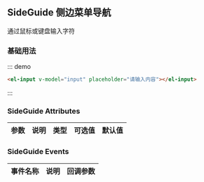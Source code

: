<script>
  export default {
    data() {
      return {
        input: ''
      };
    }
  }
</script>

## SideGuide 侧边菜单导航

通过鼠标或键盘输入字符

### 基础用法

::: demo
```html
<el-input v-model="input" placeholder="请输入内容"></el-input>
```
:::


### SideGuide Attributes

| 参数          | 说明            | 类型            | 可选值                 | 默认值   |
|-------------  |---------------- |---------------- |---------------------- |-------- |
 

### SideGuide Events
| 事件名称 | 说明 | 回调参数 |
|---------|--------|---------|
 